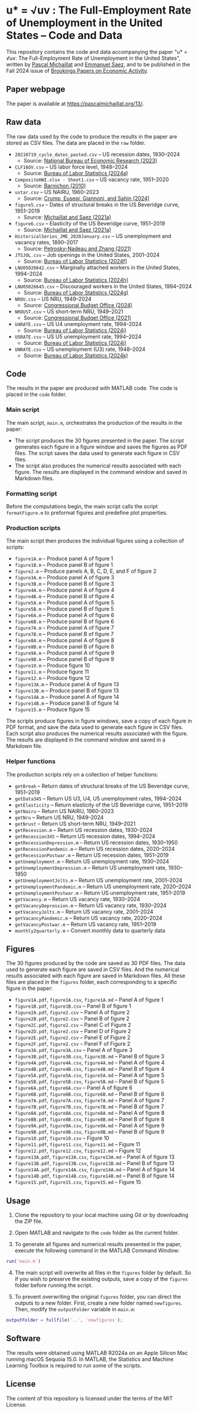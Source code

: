 # u* = √uv : The Full-Employment Rate of Unemployment in the United States – Code and Data

This repository contains the code and data accompanying the paper "u* = √uv: The Full-Employment Rate of Unemployment in the United States", written by [Pascal Michaillat](https://pascalmichaillat.org) and [Emmanuel Saez](https://eml.berkeley.edu/~saez/), and to be published in the Fall 2024 issue of [Brookings Papers on Economic Activity](https://www.brookings.edu/events/bpea-fall-2024-conference/).

## Paper webpage

The paper is available at https://pascalmichaillat.org/13/.

## Raw data

The raw data used by the code to produce the results in the paper are stored as CSV files. The data are placed in the `raw` folder. 

+ `20210719_cycle_dates_pasted.csv` – US recession dates, 1930–2024
	+ Source: [National Bureau of Economic Research (2023)](http://data.nber.org/data/cycles/)
+ `CLF16OV.csv` – US labor force level, 1948–2024
	+ Source: [Bureau of Labor Statistics (2024a)](https://fred.stlouisfed.org/series/CLF16OV)
+ `CompositeHWI.xlsx - Sheet1.csv` – US vacancy rate, 1951–2020
	+ Source: [Barnichon (2010)](https://docs.google.com/spreadsheets/d/1fkMinSHkjTL99-bLZYFldQ8rHtgh8lxd)
+ `ustar.csv` – US NAIRU, 1960–2023
	+ Source: [Crump, Eusepi, Giannoni, and Sahin (2024)](https://doi.org/10.1016/j.jmoneco.2024.103580)
+ `figure5.csv` – Dates of structural breaks in the US Beveridge curve, 1951–2019
	+ Source: [Michaillat and Saez (2021a)](https://github.com/pmichaillat/unemployment-gap)
+ `figure6.csv` – Elasticity of the US Beveridge curve, 1951–2019
	+ Source: [Michaillat and Saez (2021a)](https://github.com/pmichaillat/unemployment-gap)
+ `HistoricalSeries_JME_2020January.csv` – US unemployment and vacancy rates, 1890–2017
	+ Source: [Petrosky-Nadeau and Zhang (2021)](https://docs.google.com/spreadsheets/d/1Ym0zkHZtIvb73zjLzL2cz_P5lXrulzFgvZpA5ZYyElI)
+ `JTSJOL.csv` – Job openings in the United States, 2001–2024
	+ Source: [Bureau of Labor Statistics (2024f)](https://fred.stlouisfed.org/series/JTSJOL)
+ `LNU05026642.csv` – Marginally attached workers in the United States, 1994–2024
	+ Source: [Bureau of Labor Statistics (2024h)](https://fred.stlouisfed.org/series/LNU05026642)
+ `LNU05026645.csv` – Discouraged workers in the United States, 1994–2024
	+ Source: [Bureau of Labor Statistics (2024g)](https://fred.stlouisfed.org/series/LNU05026645)
+ `NROU.csv` – US NRU, 1949–2024
	+ Source: [Congressional Budget Office (2024)](https://fred.stlouisfed.org/series/NROU)
+ `NROUST.csv` – US short-term NRU, 1949–2021
	+ Source: [Congressional Budget Office (2021)](https://fred.stlouisfed.org/series/NROUST)
+ `U4RATE.csv` – US U4 unemployment rate, 1994–2024
	+ Source: [Bureau of Labor Statistics (2024i)](https://fred.stlouisfed.org/series/U4RATE)
+ `U5RATE.csv` – US U5 unemployment rate, 1994–2024
	+ Source: [Bureau of Labor Statistics (2024j)](https://fred.stlouisfed.org/series/U5RATE)
+ `UNRATE.csv` – US unemployment (U3) rate, 1948–2024
	+ Source: [Bureau of Labor Statistics (2024k)](https://fred.stlouisfed.org/series/UNRATE)

## Code

The results in the paper are produced with MATLAB code. The code is placed in the `code` folder.

### Main script

The main script, `main.m`, orchestrates the production of the results in the paper:

+ The script produces the 30 figures presented in the paper. The script generates each figure in a figure window and saves the figures as PDF files. The script saves the data used to generate each figure in CSV files.
+ The script also produces the numerical results associated with each figure. The results are displayed in the command window and saved in Markdown files.

### Formatting script

Before the computations begin, the main script calls the script `formatFigure.m` to preformat figures and predefine plot properties.

### Production scripts

The main script then produces the individual figures using a collection of scripts:

+ `figure1A.m` – Produce panel A of figure 1
+ `figure1B.m` – Produce panel B of figure 1
+ `figure2.m` – Produce panels A, B, C, D, E, and F of figure 2
+ `figure3A.m` – Produce panel A of figure 3
+ `figure3B.m` – Produce panel B of figure 3
+ `figure4A.m` – Produce panel A of figure 4
+ `figure4B.m` – Produce panel B of figure 4
+ `figure5A.m` – Produce panel A of figure 5
+ `figure5B.m` – Produce panel B of figure 5
+ `figure6A.m` – Produce panel A of figure 6
+ `figure6B.m` – Produce panel B of figure 6
+ `figure7A.m` – Produce panel A of figure 7
+ `figure7B.m` – Produce panel B of figure 7
+ `figure8A.m` – Produce panel A of figure 8
+ `figure8B.m` – Produce panel B of figure 8
+ `figure9A.m` – Produce panel A of figure 9
+ `figure9B.m` – Produce panel B of figure 9
+ `figure10.m` – Produce figure 10
+ `figure11.m` – Produce figure 11
+ `figure12.m` – Produce figure 12
+ `figure13A.m` – Produce panel A of figure 13
+ `figure13B.m` – Produce panel B of figure 13
+ `figure14A.m` – Produce panel A of figure 14
+ `figure14B.m` – Produce panel B of figure 14
+ `figure15.m` – Produce figure 15

The scripts produce figures in figure windows, save a copy of each figure in PDF format, and save the data used to generate each figure in CSV files. Each script also produces the numerical results associated with the figure. The results are displayed in the command window and saved in a Markdown file.

### Helper functions

The production scripts rely on a collection of helper functions:
 
+ `getBreak` – Return dates of structural breaks of the US Beveridge curve, 1951–2019
+ `getData345` – Return US U3, U4, U5 unemployment rates, 1994–2024
+ `getElasticity` – Return elasticity of the US Beveridge curve, 1951–2019
+ `getNairu` – Return US NAIRU, 1960–2023
+ `getNru` – Return US NRU, 1949–2024
+ `getNrust` – Return US short-term NRU, 1949–2021
+ `getRecession.m` – Return US recession dates, 1930–2024
+ `getRecession345` – Return US recession dates, 1994–2024
+ `getRecessionDepression.m` – Return US recession dates, 1930–1950
+ `getRecessionPandemic.m` – Return US recession dates, 2020–2024
+ `getRecessionPostwar.m` – Return US recession dates, 1951–2019
+ `getUnemployment.m` – Return US unemployment rate, 1930–2024
+ `getUnemploymentDepression.m` – Return US unemployment rate, 1930–1950
+ `getUnemploymentJolts.m` – Return US unemployment rate, 2001–2024
+ `getUnemploymentPandemic.m` – Return US unemployment rate, 2020–2024
+ `getUnemploymentPostwar.m` – Return US unemployment rate, 1951–2019
+ `getVacancy.m` – Return US vacancy rate, 1930–2024
+ `getVacancyDepression.m` – Return US vacancy rate, 1930–2024
+ `getVacancyJolts.m` – Return US vacancy rate, 2001–2024
+ `getVacancyPandemic.m` – Return US vacancy rate, 2020–2024
+ `getVacancyPostwar.m` – Return US vacancy rate, 1951–2019
+ `monthly2quarterly.m` – Convert monthly data to quarterly data

## Figures

The 30 figures produced by the code are saved as 30 PDF files. The data used to generate each figure are saved in CSV files. And the numerical results associated with each figure are saved in Markdown files. All these files are placed in the `figures` folder, each corresponding to a specific figure in the paper:

+ `figure1A.pdf`, `figure1A.csv`, `figure1A.md` – Panel A of figure 1
+ `figure1B.pdf`, `figure1B.csv` – Panel B of figure 1
+ `figure2A.pdf`, `figure2.csv` – Panel A of figure 2
+ `figure2B.pdf`, `figure2.csv` – Panel B of figure 2
+ `figure2C.pdf`, `figure2.csv` – Panel C of Figure 2
+ `figure2D.pdf`, `figure2.csv` – Panel D of Figure 2
+ `figure2E.pdf`, `figure2.csv` – Panel E of Figure 2
+ `figure2F.pdf`, `figure2.csv` – Panel F of Figure 2
+ `figure3A.pdf`, `figure3A.csv` – Panel A of figure 3
+ `figure3B.pdf`, `figure3B.csv`, `figure3B.md` –  Panel B of figure 3
+ `figure4A.pdf`, `figure4A.csv`, `figure4A.md` – Panel A of figure 4
+ `figure4B.pdf`, `figure4B.csv`, `figure4B.md` – Panel B of figure 4
+ `figure5A.pdf`, `figure5A.csv`, `figure5A.md` – Panel A of figure 5
+ `figure5B.pdf`, `figure5B.csv`, `figure5B.md` – Panel B of figure 5
+ `figure6A.pdf`, `figure6A.csv` – Panel A of figure 6
+ `figure6B.pdf`, `figure6B.csv`, `figure6B.md` – Panel B of figure 6
+ `figure7A.pdf`, `figure7A.csv`, `figure7A.md` – Panel A of figure 7
+ `figure7B.pdf`, `figure7B.csv`, `figure7B.md` – Panel B of figure 7
+ `figure8A.pdf`, `figure8A.csv`, `figure8A.md` – Panel A of figure 8
+ `figure8B.pdf`, `figure8B.csv`, `figure8B.md` – Panel B of figure 8
+ `figure9A.pdf`, `figure9A.csv`, `figure9A.md` – Panel A of figure 9
+ `figure9B.pdf`, `figure9B.csv`, `figure9B.md` – Panel B of figure 9
+ `figure10.pdf`, `figure10.csv` – Figure 10
+ `figure11.pdf`, `figure11.csv`, `figure11.md` – Figure 11
+ `figure12.pdf`, `figure12.csv`, `figure12.md` – Figure 12
+ `figure13A.pdf`, `figure13A.csv`, `figure13A.md` – Panel A of figure 13
+ `figure13B.pdf`, `figure13B.csv`, `figure13B.md` – Panel B of figure 13
+ `figure14A.pdf`, `figure14A.csv`, `figure14A.md` – Panel A of figure 14
+ `figure14B.pdf`, `figure14B.csv`, `figure14B.md` – Panel B of figure 14
+ `figure15.pdf`, `figure15.csv`, `figure15.md` – Figure 15

## Usage

1. Clone the repository to your local machine using Git or by downloading the ZIP file.

2. Open MATLAB and navigate to the `code` folder as the current folder.

3. To generate all figures and numerical results presented in the paper, execute the following command in the MATLAB Command Window:

```matlab
run('main.m')
```

4. The main script will overwrite all files in the `figures` folder by default. So if you wish to preserve the existing outputs, save a copy of the `figures` folder before running the script.

5. To prevent overwriting the original `figures` folder, you can direct the outputs to a new folder. First, create a new folder named `newfigures`. Then, modify the `outputFolder` variable in `main.m`:

```matlab
outputFolder = fullfile('..', 'newfigures');
```

## Software

The results were obtained using MATLAB R2024a on an Apple Silicon Mac running macOS Sequoia 15.0. In MATLAB, the Statistics and Machine Learning Toolbox is required to run  some of the scripts.

## License

The content of this repository is licensed under the terms of the MIT License.